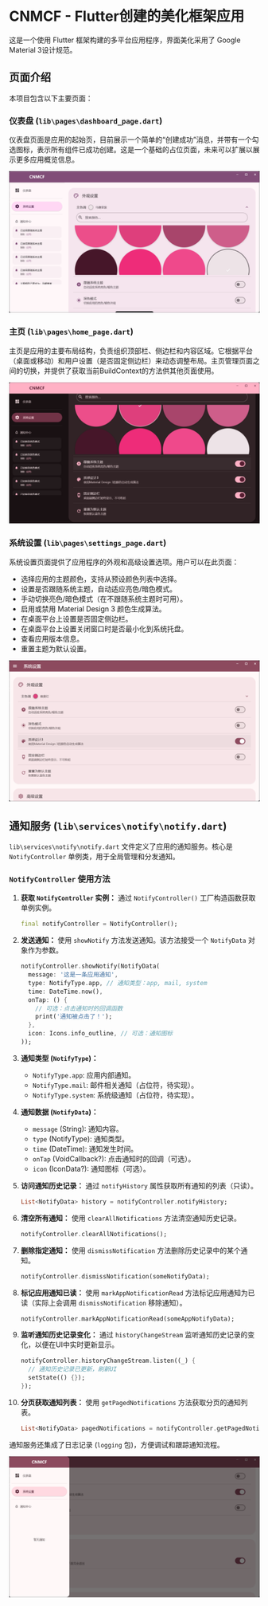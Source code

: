 # CNMCF - Flutter创建的美化框架应用

这是一个使用 Flutter 框架构建的多平台应用程序，界面美化采用了 Google Material 3设计规范。

## 页面介绍

本项目包含以下主要页面：

### 仪表盘 (`lib\pages\dashboard_page.dart`)

仪表盘页面是应用的起始页，目前展示一个简单的“创建成功”消息，并带有一个勾选图标，表示所有组件已成功创建。这是一个基础的占位页面，未来可以扩展以展示更多应用概览信息。

![仪表盘截图](assets/screenshots/Desktop_screenshot_1.png)

### 主页 (`lib\pages\home_page.dart`)

主页是应用的主要布局结构，负责组织顶部栏、侧边栏和内容区域。它根据平台（桌面或移动）和用户设置（是否固定侧边栏）来动态调整布局。主页管理页面之间的切换，并提供了获取当前BuildContext的方法供其他页面使用。

![主页布局截图](assets/screenshots/Desktop_screenshot_2.png)

### 系统设置 (`lib\pages\settings_page.dart`)

系统设置页面提供了应用程序的外观和高级设置选项。用户可以在此页面：

* 选择应用的主题颜色，支持从预设颜色列表中选择。
* 设置是否跟随系统主题，自动适应亮色/暗色模式。
* 手动切换亮色/暗色模式（在不跟随系统主题时可用）。
* 启用或禁用 Material Design 3 颜色生成算法。
* 在桌面平台上设置是否固定侧边栏。
* 在桌面平台上设置关闭窗口时是否最小化到系统托盘。
* 查看应用版本信息。
* 重置主题为默认设置。

![系统设置截图](assets/screenshots/Desktop_screenshot_3.png)

## 通知服务 (`lib\services\notify\notify.dart`)

`lib\services\notify\notify.dart` 文件定义了应用的通知服务。核心是 `NotifyController` 单例类，用于全局管理和分发通知。

### `NotifyController` 使用方法

1. **获取 `NotifyController` 实例：**
    通过 `NotifyController()` 工厂构造函数获取单例实例。

    ```dart
    final notifyController = NotifyController();
    ```

2. **发送通知：**
    使用 `showNotify` 方法发送通知。该方法接受一个 `NotifyData` 对象作为参数。

    ```dart
    notifyController.showNotify(NotifyData(
      message: '这是一条应用通知',
      type: NotifyType.app, // 通知类型：app, mail, system
      time: DateTime.now(),
      onTap: () {
        // 可选：点击通知时的回调函数
        print('通知被点击了！');
      },
      icon: Icons.info_outline, // 可选：通知图标
    ));
    ```

3. **通知类型 (`NotifyType`)：**
    * `NotifyType.app`: 应用内部通知。
    * `NotifyType.mail`: 邮件相关通知（占位符，待实现）。
    * `NotifyType.system`: 系统级通知（占位符，待实现）。

4. **通知数据 (`NotifyData`)：**
    * `message` (String): 通知内容。
    * `type` (NotifyType): 通知类型。
    * `time` (DateTime): 通知发生时间。
    * `onTap` (VoidCallback?): 点击通知时的回调（可选）。
    * `icon` (IconData?): 通知图标（可选）。

5. **访问通知历史记录：**
    通过 `notifyHistory` 属性获取所有通知的列表（只读）。

    ```dart
    List<NotifyData> history = notifyController.notifyHistory;
    ```

6. **清空所有通知：**
    使用 `clearAllNotifications` 方法清空通知历史记录。

    ```dart
    notifyController.clearAllNotifications();
    ```

7. **删除指定通知：**
    使用 `dismissNotification` 方法删除历史记录中的某个通知。

    ```dart
    notifyController.dismissNotification(someNotifyData);
    ```

8. **标记应用通知已读：**
    使用 `markAppNotificationRead` 方法标记应用通知为已读（实际上会调用 `dismissNotification` 移除通知）。

    ```dart
    notifyController.markAppNotificationRead(someAppNotifyData);
    ```

9. **监听通知历史记录变化：**
    通过 `historyChangeStream` 监听通知历史记录的变化，以便在UI中实时更新显示。

    ```dart
    notifyController.historyChangeStream.listen((_) {
      // 通知历史记录已更新，刷新UI
      setState(() {});
    });
    ```

10. **分页获取通知列表：**
    使用 `getPagedNotifications` 方法获取分页的通知列表。

    ```dart
    List<NotifyData> pagedNotifications = notifyController.getPagedNotifications(offset, limit);
    ```

通知服务还集成了日志记录 (`logging` 包)，方便调试和跟踪通知流程。

![通知服务截图](assets/screenshots/Desktop_screenshot_4.png)
